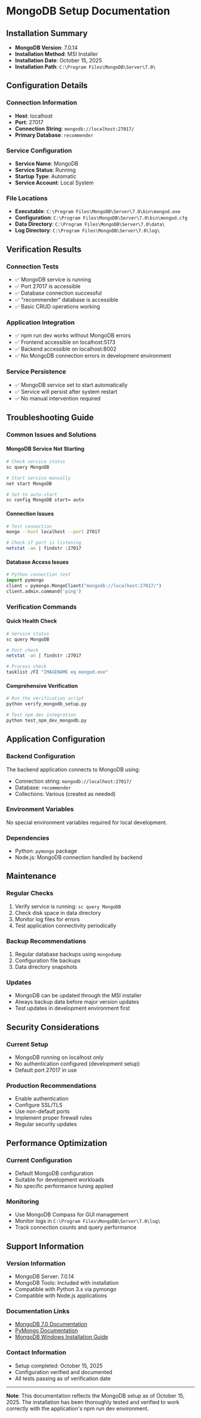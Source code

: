 # MongoDB Setup Documentation

## Installation Summary
- **MongoDB Version**: 7.0.14
- **Installation Method**: MSI Installer
- **Installation Date**: October 15, 2025
- **Installation Path**: `C:\Program Files\MongoDB\Server\7.0\`

## Configuration Details

### Connection Information
- **Host**: localhost
- **Port**: 27017
- **Connection String**: `mongodb://localhost:27017/`
- **Primary Database**: `recommender`

### Service Configuration
- **Service Name**: MongoDB
- **Service Status**: Running
- **Startup Type**: Automatic
- **Service Account**: Local System

### File Locations
- **Executable**: `C:\Program Files\MongoDB\Server\7.0\bin\mongod.exe`
- **Configuration**: `C:\Program Files\MongoDB\Server\7.0\bin\mongod.cfg`
- **Data Directory**: `C:\Program Files\MongoDB\Server\7.0\data\`
- **Log Directory**: `C:\Program Files\MongoDB\Server\7.0\log\`

## Verification Results

### Connection Tests
- ✅ MongoDB service is running
- ✅ Port 27017 is accessible
- ✅ Database connection successful
- ✅ "recommender" database is accessible
- ✅ Basic CRUD operations working

### Application Integration
- ✅ npm run dev works without MongoDB errors
- ✅ Frontend accessible on localhost:5173
- ✅ Backend accessible on localhost:8002
- ✅ No MongoDB connection errors in development environment

### Service Persistence
- ✅ MongoDB service set to start automatically
- ✅ Service will persist after system restart
- ✅ No manual intervention required

## Troubleshooting Guide

### Common Issues and Solutions

#### MongoDB Service Not Starting
```bash
# Check service status
sc query MongoDB

# Start service manually
net start MongoDB

# Set to auto-start
sc config MongoDB start= auto
```

#### Connection Issues
```bash
# Test connection
mongo --host localhost --port 27017

# Check if port is listening
netstat -an | findstr :27017
```

#### Database Access Issues
```python
# Python connection test
import pymongo
client = pymongo.MongoClient("mongodb://localhost:27017/")
client.admin.command('ping')
```

### Verification Commands

#### Quick Health Check
```bash
# Service status
sc query MongoDB

# Port check
netstat -an | findstr :27017

# Process check
tasklist /FI "IMAGENAME eq mongod.exe"
```

#### Comprehensive Verification
```bash
# Run the verification script
python verify_mongodb_setup.py

# Test npm dev integration
python test_npm_dev_mongodb.py
```

## Application Configuration

### Backend Configuration
The backend application connects to MongoDB using:
- Connection string: `mongodb://localhost:27017/`
- Database: `recommender`
- Collections: Various (created as needed)

### Environment Variables
No special environment variables required for local development.

### Dependencies
- Python: `pymongo` package
- Node.js: MongoDB connection handled by backend

## Maintenance

### Regular Checks
1. Verify service is running: `sc query MongoDB`
2. Check disk space in data directory
3. Monitor log files for errors
4. Test application connectivity periodically

### Backup Recommendations
1. Regular database backups using `mongodump`
2. Configuration file backups
3. Data directory snapshots

### Updates
- MongoDB can be updated through the MSI installer
- Always backup data before major version updates
- Test updates in development environment first

## Security Considerations

### Current Setup
- MongoDB running on localhost only
- No authentication configured (development setup)
- Default port 27017 in use

### Production Recommendations
- Enable authentication
- Configure SSL/TLS
- Use non-default ports
- Implement proper firewall rules
- Regular security updates

## Performance Optimization

### Current Configuration
- Default MongoDB configuration
- Suitable for development workloads
- No specific performance tuning applied

### Monitoring
- Use MongoDB Compass for GUI management
- Monitor logs in `C:\Program Files\MongoDB\Server\7.0\log\`
- Track connection counts and query performance

## Support Information

### Version Information
- MongoDB Server: 7.0.14
- MongoDB Tools: Included with installation
- Compatible with Python 3.x via pymongo
- Compatible with Node.js applications

### Documentation Links
- [MongoDB 7.0 Documentation](https://docs.mongodb.com/v7.0/)
- [PyMongo Documentation](https://pymongo.readthedocs.io/)
- [MongoDB Windows Installation Guide](https://docs.mongodb.com/manual/tutorial/install-mongodb-on-windows/)

### Contact Information
- Setup completed: October 15, 2025
- Configuration verified and documented
- All tests passing as of verification date

---

**Note**: This documentation reflects the MongoDB setup as of October 15, 2025. The installation has been thoroughly tested and verified to work correctly with the application's npm run dev environment.